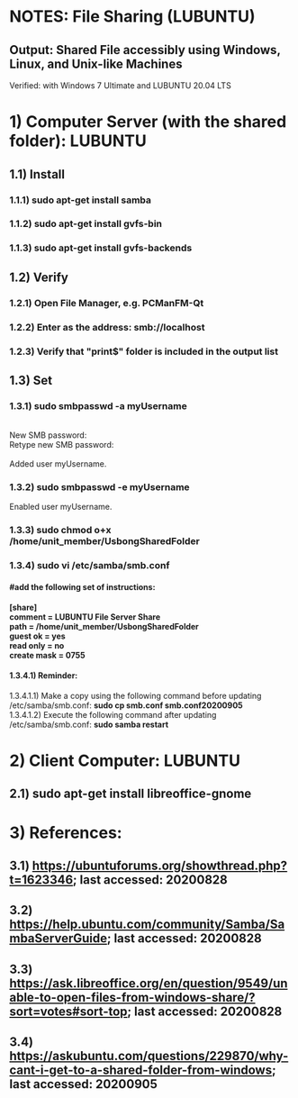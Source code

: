 # NOTES: File Sharing (LUBUNTU)
## Output: Shared File accessibly using Windows, Linux, and Unix-like Machines
Verified: with Windows 7 Ultimate and LUBUNTU 20.04 LTS

# 1) Computer Server (with the shared folder): LUBUNTU
## 1.1) Install
### 1.1.1) sudo apt-get install samba
### 1.1.2) sudo apt-get install gvfs-bin
### 1.1.3) sudo apt-get install gvfs-backends

## 1.2) Verify
### 1.2.1) Open File Manager, e.g. PCManFM-Qt
### 1.2.2) Enter as the address: smb://localhost
### 1.2.3) Verify that "print$" folder is included in the output list

## 1.3) Set
### 1.3.1) sudo smbpasswd -a myUsername
<br/>
New SMB password:<br/>
Retype new SMB password:<br/>
<br/>
Added user myUsername.

### 1.3.2) sudo smbpasswd -e myUsername
Enabled user myUsername.

### 1.3.3) sudo chmod o+x /home/unit_member/UsbongSharedFolder

### 1.3.4) sudo vi /etc/samba/smb.conf
#### #add the following set of instructions:
<b>
[share]<br/>
comment = LUBUNTU File Server Share<br/>
path = /home/unit_member/UsbongSharedFolder<br/>
guest ok = yes<br/>
read only = no<br/>
create mask = 0755<br/>
</b>

#### 1.3.4.1) Reminder:
1.3.4.1.1) Make a copy using the following command before updating /etc/samba/smb.conf: <b>sudo cp smb.conf smb.conf20200905</b><br/>
1.3.4.1.2) Execute the following command after updating /etc/samba/smb.conf: <b>sudo samba restart</b>

# 2) Client Computer: LUBUNTU
## 2.1) sudo apt-get install libreoffice-gnome

# 3) References: 
## 3.1) https://ubuntuforums.org/showthread.php?t=1623346; last accessed: 20200828
## 3.2) https://help.ubuntu.com/community/Samba/SambaServerGuide; last accessed: 20200828
## 3.3) https://ask.libreoffice.org/en/question/9549/unable-to-open-files-from-windows-share/?sort=votes#sort-top; last accessed: 20200828
## 3.4) https://askubuntu.com/questions/229870/why-cant-i-get-to-a-shared-folder-from-windows; last accessed: 20200905
